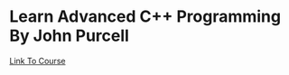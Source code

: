 # Learn Advanced C++ Programming By John Purcell

[Link To Course](https://www.udemy.com/course/learn-advanced-c-programming/)
